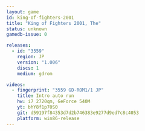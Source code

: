 ```yaml
---
layout: game
id: king-of-fighters-2001
title: "King of Fighters 2001, The"
status: unknown
gamedb-issue: 0

releases:
  - id: "3559"
    region: JP
    version: "1.006"
    discs: 1
    medium: gdrom

videos:
  - fingerprint: "3559 GD-ROM1/1 JP"
    title: Intro auto run
    hw: i7 2720qm, GeForce 540M
    yt: bhY8f1p70S0
    git: d59197f84353d7d2b746383e9277d9ed7c8c4053
    platform: win86-release
---
```


